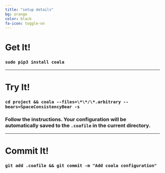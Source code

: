 ```yaml
---
title: "setup details"
bg: orange
color: black
fa-icon: toggle-on
---
```


# Get It!

### `sudo pip3 install coala`

-------------------------

# Try It!

### `cd project && coala --files=\*\*/\*.arbitrary --bears=SpaceConsistencyBear -s`

### Follow the instructions. Your configuration will be automatically saved to the `.coafile` in the current directory.

-------------------------

# Commit It!

### `git add .coafile && git commit -m "Add coala configuration"`
